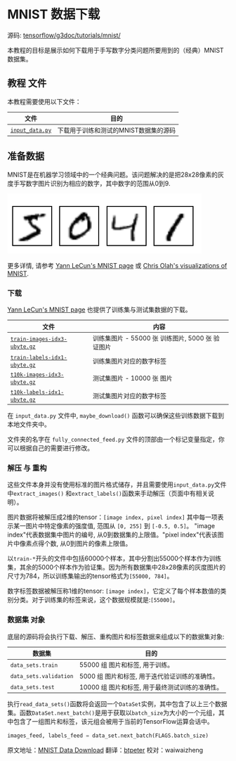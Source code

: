 # MNIST 数据下载 <a class="md-anchor" id="AUTOGENERATED-mnist-data-download"></a>

源码: [tensorflow/g3doc/tutorials/mnist/](https://github.com/tensorflow/tensorflow/tree/master/tensorflow/examples/tutorials/mnist)

本教程的目标是展示如何下载用于手写数字分类问题所要用到的（经典）MNIST数据集。

## 教程 文件 <a class="md-anchor" id="AUTOGENERATED-tutorial-files"></a>

本教程需要使用以下文件：

文件 | 目的
--- | ---
[`input_data.py`](https://raw.githubusercontent.com/tensorflow/tensorflow/master/tensorflow/examples/tutorials/mnist/input_data.py) | 下载用于训练和测试的MNIST数据集的源码

## 准备数据 <a class="md-anchor" id="AUTOGENERATED-prepare-the-data"></a>

MNIST是在机器学习领域中的一个经典问题。该问题解决的是把28x28像素的灰度手写数字图片识别为相应的数字，其中数字的范围从0到9.

![MNIST Digits](../images/mnist_digits.png "MNIST Digits")

更多详情, 请参考 [Yann LeCun's MNIST page](http://yann.lecun.com/exdb/mnist/)
或 [Chris Olah's visualizations of MNIST](http://colah.github.io/posts/2014-10-Visualizing-MNIST/).

### 下载 <a class="md-anchor" id="AUTOGENERATED-download"></a>

[Yann LeCun's MNIST page](http://yann.lecun.com/exdb/mnist/)
也提供了训练集与测试集数据的下载。

文件 | 内容
--- | ---
[`train-images-idx3-ubyte.gz`](http://yann.lecun.com/exdb/mnist/train-images-idx3-ubyte.gz) | 训练集图片 - 55000 张 训练图片, 5000 张 验证图片
[`train-labels-idx1-ubyte.gz`](http://yann.lecun.com/exdb/mnist/train-labels-idx1-ubyte.gz) | 训练集图片对应的数字标签
[`t10k-images-idx3-ubyte.gz`](http://yann.lecun.com/exdb/mnist/t10k-images-idx3-ubyte.gz) | 测试集图片 - 10000 张 图片
[`t10k-labels-idx1-ubyte.gz`](http://yann.lecun.com/exdb/mnist/t10k-labels-idx1-ubyte.gz) | 测试集图片对应的数字标签

在 `input_data.py` 文件中,  `maybe_download()` 函数可以确保这些训练数据下载到本地文件夹中。

文件夹的名字在
`fully_connected_feed.py` 文件的顶部由一个标记变量指定，你可以根据自己的需要进行修改。
### 解压 与 重构 <a class="md-anchor" id="AUTOGENERATED-unpack-and-reshape"></a>

这些文件本身并没有使用标准的图片格式储存，并且需要使用`input_data.py`文件中`extract_images()` 和`extract_labels()`函数来手动解压（页面中有相关说明）。

图片数据将被解压成2维的tensor：`[image index, pixel index]`
其中每一项表示某一图片中特定像素的强度值, 范围从 `[0, 255]` 到 `[-0.5, 0.5]`。  "image index"代表数据集中图片的编号, 从0到数据集的上限值。"pixel index"代表该图片中像素点得个数, 从0到图片的像素上限值。

以`train-*`开头的文件中包括60000个样本，其中分割出55000个样本作为训练集，其余的5000个样本作为验证集。因为所有数据集中28x28像素的灰度图片的尺寸为784，所以训练集输出的tensor格式为`[55000, 784]`。

数字标签数据被解压称1维的tensor: `[image index]`，它定义了每个样本数值的类别分类。对于训练集的标签来说，这个数据规模就是:`[55000]`。

### 数据集 对象 <a class="md-anchor" id="AUTOGENERATED-dataset-object"></a>

底层的源码将会执行下载、解压、重构图片和标签数据来组成以下的数据集对象:

数据集 | 目的
--- | ---
`data_sets.train` | 55000 组 图片和标签, 用于训练。
`data_sets.validation` | 5000 组 图片和标签, 用于迭代验证训练的准确性。
`data_sets.test` | 10000 组 图片和标签, 用于最终测试训练的准确性。

执行`read_data_sets()`函数将会返回一个`DataSet`实例，其中包含了以上三个数据集。函数`DataSet.next_batch()`是用于获取以`batch_size`为大小的一个元组，其中包含了一组图片和标签，该元组会被用于当前的TensorFlow运算会话中。
```python
images_feed, labels_feed = data_set.next_batch(FLAGS.batch_size)
```
原文地址：[MNIST Data Download](https://github.com/tensorflow/tensorflow/blob/master/tensorflow/g3doc/tutorials/mnist/download/index.md) 翻译：[btpeter](https://github.com/btpeter) 校对：waiwaizheng